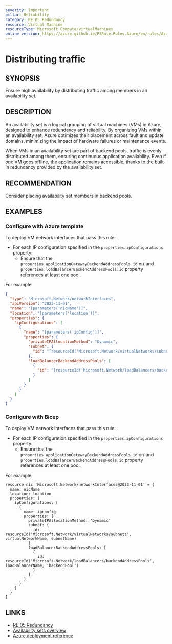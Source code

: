 ```yaml
---
severity: Important
pillar: Reliability
category: RE:05 Redundancy
resource: Virtual Machine
resourceType: Microsoft.Compute/virtualMachines
online version: https://azure.github.io/PSRule.Rules.Azure/en/rules/Azure.VM.ASDistributeTraffic/
---
```


# Distributing traffic

## SYNOPSIS

Ensure high availability by distributing traffic among members in an availability set.

## DESCRIPTION

An availability set is a logical grouping of virtual machines (VMs) in Azure, designed to enhance redundancy and reliability.
By organizing VMs within an availability set, Azure optimizes their placement across fault and update domains, minimizing the impact of hardware failures or maintenance events.

When VMs in an availability set are part of backend pools, traffic is evenly distributed among them, ensuring continuous application availability.
Even if one VM goes offline, the application remains accessible, thanks to the built-in redundancy provided by the availability set.

## RECOMMENDATION

Consider placing availability set members in backend pools.

## EXAMPLES

### Configure with Azure template

To deploy VM network interfaces that pass this rule:

- For each IP configuration specified in the `properties.ipConfigurations` property:
  - Ensure that the `properties.applicationGatewayBackendAddressPools.id` or/ and `properties.loadBalancerBackendAddressPools.id` property references at least one pool.

For example:

```json
{
  "type": "Microsoft.Network/networkInterfaces",
  "apiVersion": "2023-11-01",
  "name": "[parameters('nicName')]",
  "location": "[parameters('location')]",
  "properties": {
    "ipConfigurations": [
      {
        "name": "[parameters('ipConfig')]",
        "properties": {
          "privateIPAllocationMethod": "Dynamic",
          "subnet": {
            "id": "[resourceId('Microsoft.Network/virtualNetworks/subnets', parameters('virtualNetworkName'), parameters('subnetName'))]"
          },
          "loadBalancerBackendAddressPools": [
            {
              "id": "[resourceId('Microsoft.Network/loadBalancers/backendAddressPools', parameters('loadBalancerName'), 'backendPool')]"
            }
          ]
        }
      }
    ]
  }
}
```

### Configure with Bicep

To deploy VM network interfaces that pass this rule:

- For each IP configuration specified in the `properties.ipConfigurations` property:
  - Ensure that the `properties.applicationGatewayBackendAddressPools.id` or/ and `properties.loadBalancerBackendAddressPools.id` property references at least one pool.

For example:

```bicep
resource nic 'Microsoft.Network/networkInterfaces@2023-11-01' = {
  name: nicName
  location: location
  properties: {
    ipConfigurations: [
      {
        name: ipconfig
        properties: {
          privateIPAllocationMethod: 'Dynamic'
          subnet: {
            id: resourceId('Microsoft.Network/virtualNetworks/subnets', virtualNetworkName, subnetName)
          }
          loadBalancerBackendAddressPools: [
            {
              id: resourceId('Microsoft.Network/loadBalancers/backendAddressPools', loadBalancerName, 'backendPool')
            }
          ]
        }
      }
    ]
  }
}
```

## LINKS

- [RE:05 Redundancy](https://learn.microsoft.com/azure/well-architected/reliability/redundancy)
- [Availability sets overview](https://learn.microsoft.com/azure/virtual-machines/availability-set-overview)
- [Azure deployment reference](https://learn.microsoft.com/azure/templates/microsoft.network/networkinterfaces)
